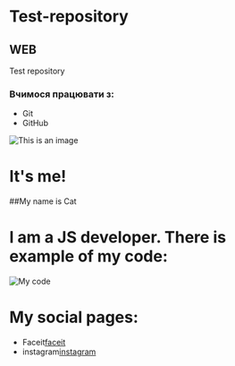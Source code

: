 # Test-repository
## WEB
Test repository

### Вчимося працювати з:
* Git
* GitHub

![This is an image](https://encrypted-tbn3.gstatic.com/shopping?q=tbn:ANd9GcQC93L2ifdXNzabSiuPEWYcy3ZqMlYk5I2E0zE9W53L_V0aiU8ohUyTaU_JjBLHJpaX8CZSVrJOVg&usqp=CAc)
# It's me!
##My name is Cat

# I am a JS developer. There is example of my code:
![My code](https://habrastorage.org/getpro/habr/post_images/03b/dd6/4c0/03bdd64c012e4de2e08e21d89924b62b.png)

# My social pages:
* Faceit[faceit](https://www.faceit.com/ru)
* instagram[instagram](https://www.instagram.com/)
